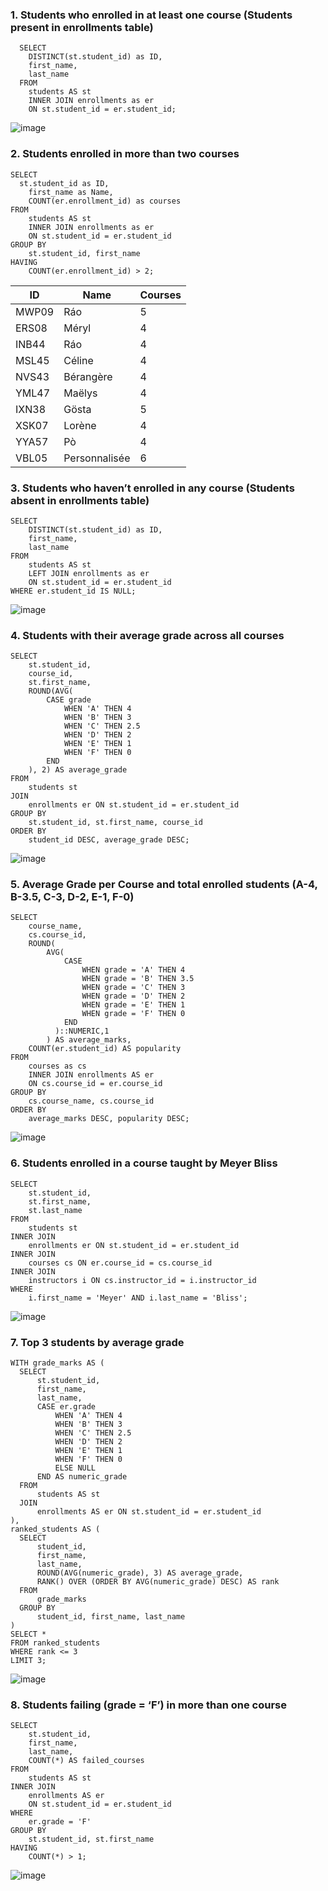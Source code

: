 ### 1. Students who enrolled in at least one course (Students present in enrollments table)
```TSQL
  SELECT
    DISTINCT(st.student_id) as ID,
    first_name,
    last_name
  FROM 
    students AS st 
    INNER JOIN enrollments as er 
    ON st.student_id = er.student_id;
```
![image](https://github.com/user-attachments/assets/a4a20d37-dcc9-471d-a510-8d40e44ed45c)

### 2. Students enrolled in more than two courses
```TSQL
SELECT
  st.student_id as ID,
	first_name as Name,
	COUNT(er.enrollment_id) as courses
FROM 
	students AS st 
	INNER JOIN enrollments as er 
	ON st.student_id = er.student_id
GROUP BY 
	st.student_id, first_name
HAVING 
	COUNT(er.enrollment_id) > 2;
```
| ID     | Name           | Courses |
|--------|----------------|---------|
| MWP09  | Ráo            | 5       |
| ERS08  | Méryl          | 4       |
| INB44  | Ráo            | 4       |
| MSL45  | Céline         | 4       |
| NVS43  | Bérangère      | 4       |
| YML47  | Maëlys         | 4       |
| IXN38  | Gösta          | 5       |
| XSK07  | Lorène         | 4       |
| YYA57  | Pò             | 4       |
| VBL05  | Personnalisée  | 6       |

### 3. Students who haven’t enrolled in any course (Students absent in enrollments table)
```TSQL
SELECT 
	DISTINCT(st.student_id) as ID,
	first_name,
	last_name
FROM 
	students AS st 
	LEFT JOIN enrollments as er 
	ON st.student_id = er.student_id
WHERE er.student_id IS NULL;
```
![image](https://github.com/user-attachments/assets/e38d5f30-4530-470e-81cb-f0b433f3178b)

### 4. Students with their average grade across all courses
```TSQL
SELECT 
    st.student_id,
    course_id,
    st.first_name,
    ROUND(AVG(
        CASE grade
            WHEN 'A' THEN 4
            WHEN 'B' THEN 3
            WHEN 'C' THEN 2.5
            WHEN 'D' THEN 2
            WHEN 'E' THEN 1
            WHEN 'F' THEN 0
        END
    ), 2) AS average_grade
FROM 
    students st
JOIN 
    enrollments er ON st.student_id = er.student_id
GROUP BY 
    st.student_id, st.first_name, course_id
ORDER BY
	student_id DESC, average_grade DESC;
```
![image](https://github.com/user-attachments/assets/a17008c6-6ac2-41c1-a339-1fe8e6a9d074)

### 5. Average Grade per Course and total enrolled students (A-4, B-3.5, C-3, D-2, E-1, F-0)
```TSQL
SELECT 
	course_name,
	cs.course_id,
    ROUND( 
    	AVG(
        	CASE 
            	WHEN grade = 'A' THEN 4      
            	WHEN grade = 'B' THEN 3.5
            	WHEN grade = 'C' THEN 3
            	WHEN grade = 'D' THEN 2
            	WHEN grade = 'E' THEN 1
            	WHEN grade = 'F' THEN 0
        	END
    	  )::NUMERIC,1
    	) AS average_marks,
    COUNT(er.student_id) AS popularity
FROM
	courses as cs
	INNER JOIN enrollments AS er 
	ON cs.course_id = er.course_id
GROUP BY
	cs.course_name, cs.course_id
ORDER BY 
	average_marks DESC, popularity DESC;
```
![image](https://github.com/user-attachments/assets/258f3adf-c95d-49b0-a449-83227604b3b0)

### 6. Students enrolled in a course taught by Meyer Bliss
```TSQL
SELECT 
    st.student_id,
    st.first_name,
    st.last_name
FROM 
    students st
INNER JOIN 
    enrollments er ON st.student_id = er.student_id
INNER JOIN 
    courses cs ON er.course_id = cs.course_id
INNER JOIN 
    instructors i ON cs.instructor_id = i.instructor_id
WHERE 
	i.first_name = 'Meyer' AND i.last_name = 'Bliss';
```
![image](https://github.com/user-attachments/assets/9eb7cccd-4722-4f49-a06e-32c3b83d224e)

### 7. Top 3 students by average grade
```TSQL
WITH grade_marks AS (
  SELECT 
      st.student_id,
      first_name,
      last_name,
      CASE er.grade
          WHEN 'A' THEN 4
          WHEN 'B' THEN 3
          WHEN 'C' THEN 2.5
          WHEN 'D' THEN 2
          WHEN 'E' THEN 1
          WHEN 'F' THEN 0
          ELSE NULL
      END AS numeric_grade
  FROM 
      students AS st
  JOIN 
      enrollments AS er ON st.student_id = er.student_id
),
ranked_students AS (
  SELECT 
      student_id,
      first_name,
      last_name,
      ROUND(AVG(numeric_grade), 3) AS average_grade,
      RANK() OVER (ORDER BY AVG(numeric_grade) DESC) AS rank
  FROM 
      grade_marks
  GROUP BY 
      student_id, first_name, last_name
)
SELECT * 
FROM ranked_students
WHERE rank <= 3
LIMIT 3;
```
![image](https://github.com/user-attachments/assets/c5f7f8ba-eadb-42c4-ba0e-2ff7025c4604)

### 8. Students failing (grade = ‘F’) in more than one course
```TSQL
SELECT 
    st.student_id,
    first_name,
    last_name,
    COUNT(*) AS failed_courses
FROM 
    students AS st
INNER JOIN 
    enrollments AS er 
    ON st.student_id = er.student_id
WHERE 
    er.grade = 'F'
GROUP BY 
    st.student_id, st.first_name
HAVING 
    COUNT(*) > 1;
```
![image](https://github.com/user-attachments/assets/23beb5db-bcac-4d45-9c8e-d40f09538b27)
